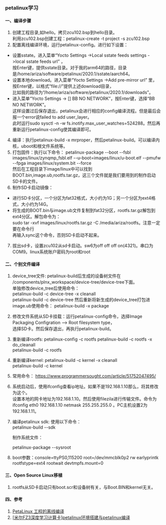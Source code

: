 ### petalinux学习

#### 一、编译步骤

1. 创建工程目录,如hello。拷贝zcu102.bsp到hello目录。  
   利用zcu102.bsp创建工程：petalinux-create -t project -s zcu102.bsp
2. 配置离线编译环境，运行petalinux-config。进行如下设置：
*  设置sstate。进入菜单“Yocto Settings ->Local sstate feeds settings ->local sstate feeds url” ，  
   按Enter键，提供sstate目录。对于我的arm64的路径，目录是/home/ariza/software/petalinux/2020.1/sstate/aarch64。   
*  设置本地download。进入菜单“Yocto Settings ->Add pre-mirror url” 里，按Enter键，以格式“file://”提供上述download目录，   
   比如我的路径为“/home/ariza/software/petalinux/2020.1/downloads”。   
*  进入菜单“Yocto Settings -> [] BB NO NETWORK”，按Enter键，选择“BB NO NETWORK”。  
这样设置过后保存退出，petalinux会进行相应的config编译流程。但是最后会报一个error说failed to add user_layer。  
此时运行sudo sysctl -n -w fs.inotify.max_user_watches=524288。然后再重新运行petalinux-config使其编译即可。
4. 编译：执行petalinux-build -x mrproper，然后petalinux-build。可以编译内核，uboot和根文件系统等。
5. 打包固件：执行以下命令：
   petalinux-package --boot --fsbl images/linux/zynqmp_fsbl.elf --u-boot=images/linux/u-boot.elf --pmufw --fpga images/linux/system.bit --force  
   然后在工程目录下image/linux中可以找到BOOT.bin,image.ub,rootfs.tar.gz，这三个文件就是我们要用到的制作启动SD卡的文件。
6. 制作SD卡启动镜像：
*  进行SD卡分区，一个分区为fat32格式，大小约为1G；另一个分区为ext4格式，大小约为14G。  
*  将生成的BOOT.bin与image.ub文件复制到fat32分区，rootfs.tar.gz解包到ext4分区。解包命令为：  
   sudo tar -xvf images/linux/rootfs.tar.gz -C /media/ariza/rootfs。注意一定要在命令行   
   再输入sync这个命令，否则SD卡启动不起来。
7. 拔出sd卡，设置zcu102从sd卡启动。sw6为off off off on(4321)。串口为COM9。linux系统账户密码为root和root   


#### 二、个别文件编译
1. device_tree文件: petalinux-build后生成的设备树文件在 /components/plnx_workspace/device-tree/device-tree下面。  
   单独修改device_tree后使用命令：     
   petalinux-build -c device-tree -x cleanall   
   petalinux-build -c device-tree
   然后重新将新生成的device_tree打包进image.ub使用命令：
   petalinux-build -x package
   
2. 修改文件系统从SD卡挂载：运行petalinux-config命令，选择Image Packaging Configration --> Root filesystem type，  
   选择SD卡。然后保存退出，再执行petalinux-build。
   
3. 重新编译rootfs:
   petalinux-config -c rootfs
   petalinux-build -c rootfs -x do_cleanall   
   petalinux-build -c rootfs
   
4. 重新编译kernel:
   petalinux-build -c kernel -x cleanall   
   petalinux-build -c kernel
   
5. 常用命令： https://www.programmersought.com/article/51752047495/

6. 系统启动后，使用ifconfig查看ip地址。如果不是192.168.1.10那么，将其修改为这个。  
   设置本地的网卡地址为192.168.1.10。然后使用filezila进行传输文件。命令为  
   ifconfig eth0 192.168.1.10 netmask 255.255.255.0 。PC主机设置2为192.168.1.11。
   
7. 编译petalinux sdk: 使用以下命令：  
   petalinux-build --sdk
   
   制作系统文件：
   
   petalinux-package --sysroot
   
8. boot参数：console=ttyPS0,115200 root=/dev/mmcblk0p2 rw earlyprintk rootfstype=ext4 rootwait devtmpfs.mount=0 
#### 三、Open Source Linux移植
1. rootfs从SD卡启动只有boot.scr和设备树有关，与Boot.BIN和kernel无关。

#### 四、参考
1. [PetaLinux 工程的离线编译](https://www.cnblogs.com/hankfu/p/14074595.html)
2. [[米尔FZ3深度学习计算卡]petalinux环境搭建与petalinux编译](https://www.cirmall.com/bbs/thread-197656-1-1.html)


​     

   
